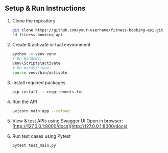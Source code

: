 ## Setup & Run Instructions

1. Clone the repository

   ```bash
   git clone https://github.com/your-username/fitness-booking-api.git
   cd fitness-booking-api
   ```

2. Create & activate virtual environment

   ```bash
   python -m venv venv
   # On Windows:
   venv\Scripts\activate
   # On macOS/Linux:
   source venv/bin/activate
   ```

3. Install required packages

   ```bash
   pip install -r requirements.txt
   ```

4. Run the API

   ```bash
   uvicorn main:app --reload
   ```

5. View & test APIs using Swagger UI
   Open in browser: [http://127.0.0.1:8000/docs](http://127.0.0.1:8000/docs)

6. Run test cases using Pytest

   ```bash
   pytest test_main.py
   ```
